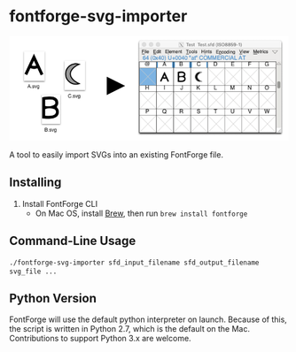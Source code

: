 # fontforge-svg-importer

![Illustration of what fontforge-svg-importer does](illustration.png)

A tool to easily import SVGs into an existing FontForge file.

## Installing

1. Install FontForge CLI
    * On Mac OS, install [Brew], then run `brew install fontforge`
    
[Brew]: https://brew.sh/

## Command-Line Usage

```
./fontforge-svg-importer sfd_input_filename sfd_output_filename svg_file ...
```

## Python Version

FontForge will use the default python interpreter on launch. Because of this,
the script is written in Python 2.7, which is the default on the Mac.
Contributions to support Python 3.x are welcome.
